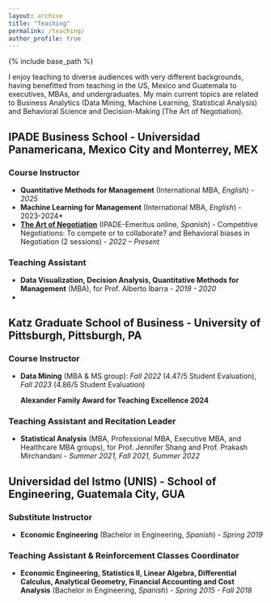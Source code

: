 ```yaml
---
layout: archive
title: "Teaching"
permalink: /teaching/
author_profile: true
---
```


{% include base_path %}

I enjoy teaching to diverse audiences with very different backgrounds, having benefitted from teaching in the US, Mexico and Guatemala to executives, MBAs, and undergraduates. My main current topics are related to Business Analytics (Data Mining, Machine Learning, Statistical Analysis) and Behavioral Science and Decision-Making (The Art of Negotiation). 

## IPADE Business School - Universidad Panamericana, Mexico City and Monterrey, MEX

### Course Instructor
- **Quantitative Methods for Management** (International MBA, *English*) - *2025*
- **Machine Learning for Management** (International MBA, *English*) - 2023-2024*
- [**The Art of Negotiation**](https://online.ipade.mx/negociacion-arte-ciencia) (IPADE-Emeritus online, *Spanish*) - Competitive Negotiations: To compete or to collaborate? and Behavioral biases in Negotiation (2 sessions) - *2022 – Present*

### Teaching Assistant
- **Data Visualization, Decision Analysis, Quantitative Methods for Management** (MBA), for Prof. Alberto Ibarra - *2019 - 2020*
- 
## Katz Graduate School of Business - University of Pittsburgh, Pittsburgh, PA

### Course Instructor
- **Data Mining** (MBA & MS group): *Fall 2022* (4.47/5 Student Evaluation), *Fall 2023* (4.86/5 Student Evaluation)
  
  **Alexander Family Award for Teaching Excellence 2024**

### Teaching Assistant and Recitation Leader
- **Statistical Analysis** (MBA, Professional MBA, Executive MBA, and Healthcare MBA groups), for Prof. Jennifer Shang and Prof. Prakash Mirchandani - *Summer 2021, Fall 2021, Summer 2022*

## Universidad del Istmo (UNIS) - School of Engineering, Guatemala City, GUA

### Substitute Instructor
- **Economic Engineering** (Bachelor in Engineering, *Spanish*) - *Spring 2019*

### Teaching Assistant & Reinforcement Classes Coordinator
- **Economic Engineering, Statistics II, Linear Algebra, Differential Calculus, Analytical Geometry, Financial Accounting and Cost Analysis** (Bachelor in Engineering, *Spanish*) - *Spring 2015 - Fall 2018*
